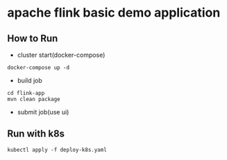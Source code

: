 # apache flink basic demo application

## How to Run

* cluster start(docker-compose)

```code
docker-compose up -d
```

* build job

```code
cd flink-app
mvn clean package
```

* submit job(use ui)

## Run with k8s

```code
kubectl apply -f deploy-k8s.yaml
```